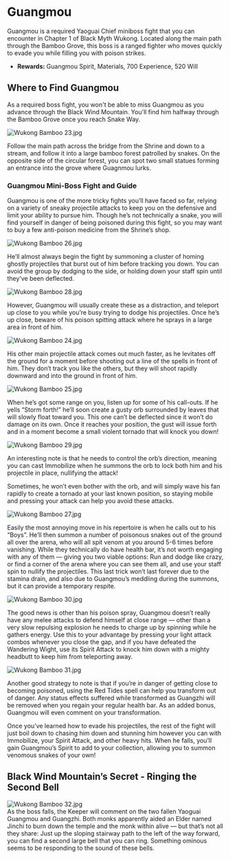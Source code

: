 # Guangmou

Guangmou is a required Yaoguai Chief miniboss fight that you can encounter in Chapter 1 of Black Myth Wukong. Located along the main path through the Bamboo Grove, this boss is a ranged fighter who moves quickly to evade you while filling you with poison strikes. 

  * **Rewards:** Guangmou Spirit, Materials, 700 Experience, 520 Will

## Where to Find Guangmou

As a required boss fight, you won't be able to miss Guangmou as you advance through the Black Wind Mountain. You'll find him halfway through the Bamboo Grove once you reach Snake Way. 

![Wukong Bamboo 23.jpg](https://oyster.ignimgs.com/mediawiki/apis.ign.com/black-myth-wukong/5/54/Wukong_Bamboo_23.jpg)

Follow the main path across the bridge from the Shrine and down to a stream, and follow it into a large bamboo forest patrolled by snakes. On the opposite side of the circular forest, you can spot two small statues forming an entrance into the grove where Guagnmou lurks. 

### Guangmou Mini-Boss Fight and Guide

Guangmou is one of the more tricky fights you’ll have faced so far, relying on a variety of sneaky projectile attacks to keep you on the defensive and limit your ability to pursue him. Though he’s not technically a snake, you will find yourself in danger of being poisoned during this fight, so you may want to buy a few anti-poison medicine from the Shrine’s shop. 

![Wukong Bamboo 26.jpg](https://oyster.ignimgs.com/mediawiki/apis.ign.com/black-myth-wukong/d/da/Wukong_Bamboo_26.jpg)

He’ll almost always begin the fight by summoning a cluster of homing ghostly projectiles that burst out of him before tracking you down. You can avoid the group by dodging to the side, or holding down your staff spin until they’ve been deflected. 

![Wukong Bamboo 28.jpg](https://oyster.ignimgs.com/mediawiki/apis.ign.com/black-myth-wukong/5/5e/Wukong_Bamboo_28.jpg)

However, Guangmou will usually create these as a distraction, and teleport up close to you while you’re busy trying to dodge his projectiles. Once he’s up close, beware of his poison spitting attack where he sprays in a large area in front of him. 

![Wukong Bamboo 24.jpg](https://oyster.ignimgs.com/mediawiki/apis.ign.com/black-myth-wukong/d/d3/Wukong_Bamboo_24.jpg)

His other main projectile attack comes out much faster, as he levitates off the ground for a moment before shooting out a line of the spells in front of him. They don’t track you like the others, but they will shoot rapidly downward and into the ground in front of him. 

![Wukong Bamboo 25.jpg](https://oyster.ignimgs.com/mediawiki/apis.ign.com/black-myth-wukong/2/29/Wukong_Bamboo_25.jpg)

When he’s got some range on you, listen up for some of his call-outs. If he yells “Storm forth!” he’ll soon create a gusty orb surrounded by leaves that will slowly float toward you. This one can’t be deflected since it won’t do damage on its own. Once it reaches your position, the gust will issue forth and in a moment become a small violent tornado that will knock you down! 

![Wukong Bamboo 29.jpg](https://oyster.ignimgs.com/mediawiki/apis.ign.com/black-myth-wukong/c/c5/Wukong_Bamboo_29.jpg)

An interesting note is that he needs to control the orb’s direction, meaning you can cast Immobilize when he summons the orb to lock both him and his projectile in place, nullifying the attack! 

Sometimes, he won’t even bother with the orb, and will simply wave his fan rapidly to create a tornado at your last known position, so staying mobile and pressing your attack can help you avoid these attacks. 

![Wukong Bamboo 27.jpg](https://oyster.ignimgs.com/mediawiki/apis.ign.com/black-myth-wukong/1/10/Wukong_Bamboo_27.jpg)

Easily the most annoying move in his repertoire is when he calls out to his “Boys”. He’ll then summon a number of poisonous snakes out of the ground all over the arena, who will all spit venom at you around 5-6 times before vanishing. While they technically do have health bar, it’s not worth engaging with any of them — giving you two viable options: Run and dodge like crazy, or find a corner of the arena where you can see them all, and use your staff spin to nullify the projectiles. This last trick won’t last forever due to the stamina drain, and also due to Guangmou’s meddling during the summons, but it can provide a temporary respite. 

![Wukong Bamboo 30.jpg](https://oyster.ignimgs.com/mediawiki/apis.ign.com/black-myth-wukong/8/80/Wukong_Bamboo_30.jpg)

The good news is other than his poison spray, Guangmou doesn’t really have any melee attacks to defend himself at close range — other than a very slow repulsing explosion he needs to charge up by spinning while he gathers energy. Use this to your advantage by pressing your light attack combos whenever you close the gap, and if you have defeated the Wandering Wight, use its Spirit Attack to knock him down with a mighty headbutt to keep him from teleporting away. 

![Wukong Bamboo 31.jpg](https://oyster.ignimgs.com/mediawiki/apis.ign.com/black-myth-wukong/1/11/Wukong_Bamboo_31.jpg)

Another good strategy to note is that if you’re in danger of getting close to becoming poisoned, using the Red Tides spell can help you transform out of danger. Any status effects suffered while transformed as Guangzhi will be removed when you regain your regular health bar. As an added bonus, Guangmou will even comment on your transformation. 

Once you’ve learned how to evade his projectiles, the rest of the fight will just boil down to chasing him down and stunning him however you can with Immobilize, your Spirit Attack, and other heavy hits. When he falls, you’ll gain Guangmou’s Spirit to add to your collection, allowing you to summon venomous snakes of your own! 

## Black Wind Mountain’s Secret - Ringing the Second Bell

![Wukong Bamboo 32.jpg](https://oyster.ignimgs.com/mediawiki/apis.ign.com/black-myth-wukong/a/ab/Wukong_Bamboo_32.jpg)  
As the boss falls, the Keeper will comment on the two fallen Yaoguai Guangmou and Guangzhi. Both monks apparently aided an Elder named Jinchi to burn down the temple and the monk within alive — but that’s not all they share: Just up the sloping stairway path to the left of the way forward, you can find a second large bell that you can ring. Something ominous seems to be responding to the sound of these bells. 
